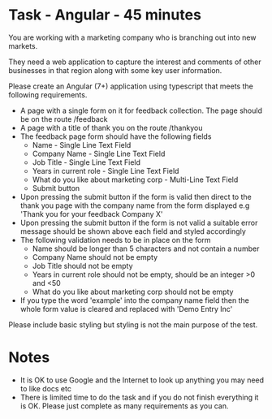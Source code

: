 # Task - Angular - 45 minutes

You are working with a marketing company who is branching out into new markets.

They need a web application to capture the interest and comments of other businesses in that region along with some key user information.

Please create an Angular (7+) application using typescript that meets the following requirements.

* A page with a single form on it for feedback collection. The page should be on the route /feedback
* A page with a title of thank you on the route /thankyou
* The feedback page form should have the following fields
  * Name - Single Line Text Field
  * Company Name - Single Line Text Field
  * Job Title - Single Line Text Field
  * Years in current role - Single Line Text Field
  * What do you like about marketing corp - Multi-Line Text Field
  * Submit button
* Upon pressing the submit button if the form is valid then direct to the thank you page with the company name from the form displayed e.g 'Thank you for your feedback Company X'
* Upon pressing the submit button if the form is not valid a suitable error message should be shown above each field and styled accordingly
* The following validation needs to be in place on the form
  * Name should be longer than 5 characters and not contain a number
  * Company Name should not be empty
  * Job Title should not be empty
  * Years in current role should not be empty, should be an integer >0 and <50
  * What do you like about marketing corp should not be empty
* If you type the word 'example' into the company name field then the whole form value is cleared and replaced with 'Demo Entry Inc'


Please include basic styling but styling is not the main purpose of the test.

# Notes
* It is OK to use Google and the Internet to look up anything you may need to like docs etc
* There is limited time to do the task and if you do not finish everything it is OK. Please just complete as many requirements as you can. 
